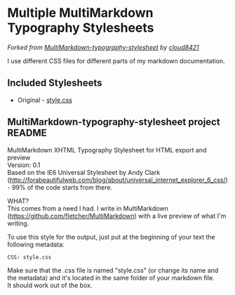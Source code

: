 # Multiple MultiMarkdown Typography Stylesheets
*Forked from [MultiMarkdown-typography-stylesheet](https://github.com/cloud8421/MultiMarkdown-typography-stylesheet) by [cloud8421](https://github.com/cloud8421)*

I use different CSS files for different parts of my markdown documentation.

## Included Stylesheets

* Original - [style.css](style.css)


## MultiMarkdown-typography-stylesheet project README

MultiMarkdown XHTML Typography Stylesheet for HTML export and preview  
Version: 0.1  
Based on the IE6 Universal Stylesheet by Andy Clark (http://forabeautifulweb.com/blog/about/universal_internet_explorer_6_css/) - 99% of the code starts from there.  


WHAT?  
This comes from a need I had. I write in MultiMarkdown (https://github.com/fletcher/MultiMarkdown) with a live preview of what I'm writing.

To use this style for the output, just put at the beginning of your text the following metadata:

	CSS: style.css

Make sure that the .css file is named "style.css" (or change its name and the metadata) and it's located in the same folder of your markdown file.  
It should work out of the box.